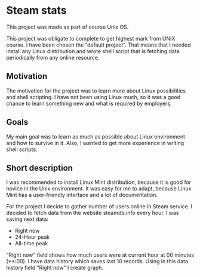 # Steam stats

This project was made as part of course Unix OS.

This project was obligate to complete to get highest mark from UNIX course. I have been chosen the “default project”. That means that I needed install any Linux distribution and wrote shell script that is fetching data periodically from any online resource. 

## Motivation

The motivation for the project was to learn more about Linux possibilities and shell scripting. I have not been using Linux much, so it was a good chance to learn something new and what is required by employers. 

## Goals

My main goal was to learn as much as possible about Linux environment and how to survive in it. Also, I wanted to get more experience in writing shell scripts. 

## Short description

I was recommended to install Linux Mint distribution, because it is good for novice in the Unix environment. It was easy for me to adapt, because Linux Mint has a user-friendly interface and a lot of documentation. 

For the project I decide to gather number of users online in Steam service. I decided to fetch data from the website steamdb.info every hour. I was saving next data:
* Right now
* 24-Hour peak
* All-time peak

“Right now” field shows how much users were at current hour at 00 minutes (**:00).
I have data history which saves last 10 records. Using in this data history field “Right now” I create graph.


